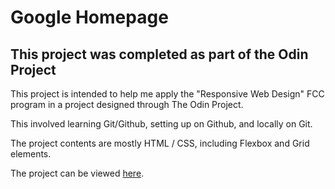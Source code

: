 # Google Homepage 
## This project was completed as part of the Odin Project

This project is intended to help me apply the "Responsive Web Design" FCC program in a project designed through The Odin Project.

This involved learning Git/Github, setting up on Github, and locally on Git.

The project contents are mostly HTML / CSS, including Flexbox and Grid elements.

The project can be viewed [here](kelvpch.github.io/google-homepage).
